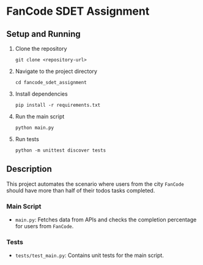 # FanCode SDET Assignment

## Setup and Running

1. Clone the repository
   ```
   git clone <repository-url>
   ```
2. Navigate to the project directory
   ```
   cd fancode_sdet_assignment
   ```
3. Install dependencies
   ```
   pip install -r requirements.txt
   ```
4. Run the main script
   ```
   python main.py
   ```
5. Run tests
   ```
   python -m unittest discover tests
   ```

## Description

This project automates the scenario where users from the city `FanCode` should have more than half of their todos tasks completed.

### Main Script

- `main.py`: Fetches data from APIs and checks the completion percentage for users from `FanCode`.

### Tests

- `tests/test_main.py`: Contains unit tests for the main script.
